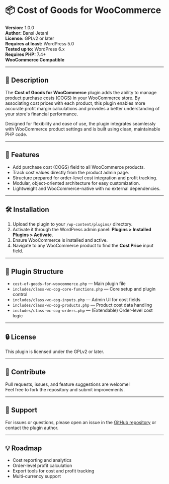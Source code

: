 # 📦 Cost of Goods for WooCommerce

**Version:** 1.0.0  
**Author:** Bansi Jetani  
**License:** GPLv2 or later  
**Requires at least:** WordPress 5.0  
**Tested up to:** WordPress 6.x  
**Requires PHP:** 7.4+  
**WooCommerce Compatible**

---

## 📝 Description

The **Cost of Goods for WooCommerce** plugin adds the ability to manage product purchase costs (COGS) in your WooCommerce store. By associating cost prices with each product, this plugin enables more accurate profit margin calculations and provides a better understanding of your store's financial performance.

Designed for flexibility and ease of use, the plugin integrates seamlessly with WooCommerce product settings and is built using clean, maintainable PHP code.

---

## 🚀 Features

- Add purchase cost (COGS) field to all WooCommerce products.
- Track cost values directly from the product admin page.
- Structure prepared for order-level cost integration and profit tracking.
- Modular, object-oriented architecture for easy customization.
- Lightweight and WooCommerce-native with no external dependencies.

---

## 🛠️ Installation

1. Upload the plugin to your `/wp-content/plugins/` directory.
2. Activate it through the WordPress admin panel: **Plugins > Installed Plugins > Activate**.
3. Ensure WooCommerce is installed and active.
4. Navigate to any WooCommerce product to find the **Cost Price** input field.

---

## 🧱 Plugin Structure

- `cost-of-goods-for-woocommerce.php` — Main plugin file
- `includes/class-wc-cog-core-functions.php` — Core setup and plugin control
- `includes/class-wc-cog-inputs.php` — Admin UI for cost fields
- `includes/class-wc-cog-products.php` — Product cost data handling
- `includes/class-wc-cog-orders.php` — (Extendable) Order-level cost logic

---

## 🔒 License

This plugin is licensed under the GPLv2 or later.

---

## 🤝 Contribute

Pull requests, issues, and feature suggestions are welcome!  
Feel free to fork the repository and submit improvements.

---

## 🙋 Support

For issues or questions, please open an issue in the [GitHub repository](#) or contact the plugin author.

---

## 💡 Roadmap

- Cost reporting and analytics
- Order-level profit calculation
- Export tools for cost and profit tracking
- Multi-currency support

